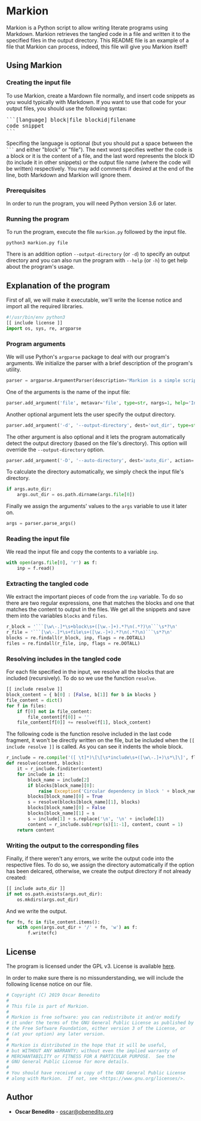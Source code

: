 # Markion
Markion is a Python script to allow writing literate programs using Markdown. Markion retrieves the tangled code in a file and written it to the specified files in the output directory. This README file is an example of a file that Markion can process, indeed, this file will give you Markion itself!

## Using Markion

### Creating the input file
To use Markion, create a Mardown file normally, and insert code snippets as you would typically with Markdown. If you want to use that code for your output files, you should use the following syntax:

<pre>
```[language] block|file blockid|filename
code snippet
```
</pre>

Specifing the language is optional (but you should put a space between the <code>```</code> and either "block" or "file"). The next word specifies wether the code is a block or it is the content of a file, and the last word represents the block ID (to include it in other snippets) or the output file name (where the code will be written) respectively. You may add comments if desired at the end of the line, both Markdown and Markion will ignore them.

### Prerequisites
In order to run the program, you will need Python version 3.6 or later.

### Running the program
To run the program, execute the file `markion.py` followed by the input file.

```
python3 markion.py file
```

There is an addition option `--output-directory` (or `-d`) to specify an output directory and you can also run the program with `--help` (or `-h`) to get help about the program's usage.

## Explanation of the program
First of all, we will make it executable, we'll write the license notice and import all the required libraries.
```python file markion.py
#!/usr/bin/env python3
[[ include license ]]
import os, sys, re, argparse
```

### Program arguments
We will use Python's `argparse` package to deal with our program's arguments. We initialize the parser with a brief description of the program's utility.
```python file markion.py
parser = argparse.ArgumentParser(description='Markion is a simple scripts that retrieves tangled code from Markdown.')
```
One of the arguments is the name of the input file:
```python file markion.py
parser.add_argument('file', metavar='file', type=str, nargs=1, help='Input file.')
```
Another optional argument lets the user specify the output directory.
```python file markion.py
parser.add_argument('-d', '--output-directory', dest='out_dir', type=str, default=os.getcwd(), help='Change the output directory.')
```
The other argument is also optional and it lets the program automatically detect the output directory (based on the file's directory). This option will override the `--output-directory` option.
```python file markion.py
parser.add_argument('-D', '--auto-directory', dest='auto_dir', action='store_true', help='Auto detect output directory.')
```
To calculate the directory automatically, we simply check the input file's directory.
```python block auto_dir
if args.auto_dir:
    args.out_dir = os.path.dirname(args.file[0])
```
Finally we assign the arguments' values to the `args` variable to use it later on.
```python file markion.py
args = parser.parse_args()
```

### Reading the input file
We read the input file and copy the contents to a variable `inp`.
```python file markion.py
with open(args.file[0], 'r') as f:
    inp = f.read()
```

### Extracting the tangled code
We extract the important pieces of code from the `inp` variable. To do so there are two regular expressions, one that matches the blocks and one that matches the content to output in the files. We get all the snippets and save them into the variables `blocks` and `files`.
```python file markion.py
r_block = '```[\w\-.]*\s+block\s+([\w.-]+).*?\n(.*?)\n```\s*?\n'
r_file = '```[\w\-.]*\s+file\s+([\w.-]+).*?\n(.*?\n)```\s*?\n'
blocks = re.findall(r_block, inp, flags = re.DOTALL)
files = re.findall(r_file, inp, flags = re.DOTALL)
```

### Resolving includes in the tangled code
For each file specified in the input, we resolve all the blocks that are included (recursively). To do so we use the function `resolve`.
```python file markion.py
[[ include resolve ]]
block_content = { b[0] : [False, b[1]] for b in blocks }
file_content = dict()
for f in files:
    if f[0] not in file_content:
        file_content[f[0]] = ''
    file_content[f[0]] += resolve(f[1], block_content)
```
The following code is the function resolve included in the last code fragment, it won't be directly written on the file, but be included when the `[[ include resolve ]]` is called. As you can see it indents the whole block.
```python block resolve
r_include = re.compile('([ \t]*)\[\[\s*include\s+([\w\-.]+)\s*\]\]', flags = re.DOTALL)
def resolve(content, blocks):
    it = r_include.finditer(content)
    for include in it:
        block_name = include[2]
        if blocks[block_name][0]:
            raise Exception('Circular dependency in block ' + block_name)
        blocks[block_name][0] = True
        s = resolve(blocks[block_name][1], blocks)
        blocks[block_name][0] = False
        blocks[block_name][1] = s
        s = include[1] + s.replace('\n', '\n' + include[1])
        content = r_include.sub(repr(s)[1:-1], content, count = 1)
    return content
```

### Writing the output to the corresponding files
Finally, if there weren't any errors, we write the output code into the respective files. To do so, we assign the directory automatically if the option has been delcared, otherwise, we create the output directory if not already created:
```python file markion.py
[[ include auto_dir ]]
if not os.path.exists(args.out_dir):
    os.mkdirs(args.out_dir)
```
And we write the output.
```python file markion.py
for fn, fc in file_content.items():
    with open(args.out_dir + '/' + fn, 'w') as f:
        f.write(fc)
```

## License
The program is licensed under the GPL v3. License is available [here](https://gitlab.com/oscarbenedito/markion/blob/master/COPYING).

In order to make sure there is no missunderstanding, we will include the following license notice on our file.
```python block license
# Copyright (C) 2019 Oscar Benedito
#
# This file is part of Markion.
#
# Markion is free software: you can redistribute it and/or modify
# it under the terms of the GNU General Public License as published by
# the Free Software Foundation, either version 3 of the License, or
# (at your option) any later version.
#
# Markion is distributed in the hope that it will be useful,
# but WITHOUT ANY WARRANTY; without even the implied warranty of
# MERCHANTABILITY or FITNESS FOR A PARTICULAR PURPOSE.  See the
# GNU General Public License for more details.
#
# You should have received a copy of the GNU General Public License
# along with Markion.  If not, see <https://www.gnu.org/licenses/>.
```

## Author
 - **Oscar Benedito** - oscar@obenedito.org
